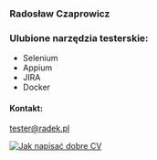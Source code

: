 ### Radosław Czaprowicz


### Ulubione narzędzia testerskie:
 - Selenium
 - Appium
 - JIRA
 - Docker
 
 
#### Kontakt:
tester@radek.pl


[![Jak napisać dobre CV](http://img.youtube.com/vi/YOUTUBE_VIDEO_ID_HERE/0.jpg)](https://www.youtube.com/watch?v=M9aARvKFdQo)





